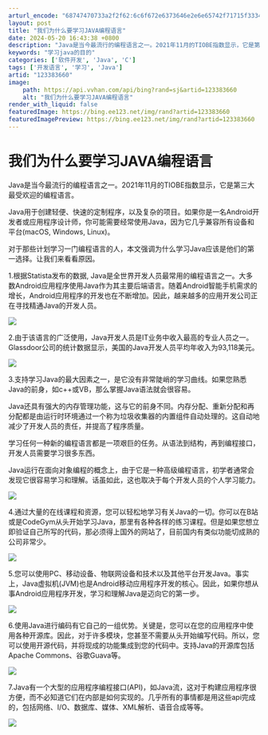 ```yaml
---
arturl_encode: "68747470733a2f2f62:6c6f672e6373646e2e6e65742f71715f33343039353338302f:61727469636c652f64657461696c732f313233333833363630"
layout: post
title: "我们为什么要学习JAVA编程语言"
date: 2024-05-20 16:43:38 +0800
description: "Java是当今最流行的编程语言之一。2021年11月的TIOBE指数显示，它是第三大最受欢迎的编程语"
keywords: "学习java的目的"
categories: ['软件开发', 'Java', 'C']
tags: ['开发语言', '学习', 'Java']
artid: "123383660"
image:
    path: https://api.vvhan.com/api/bing?rand=sj&artid=123383660
    alt: "我们为什么要学习JAVA编程语言"
render_with_liquid: false
featuredImage: https://bing.ee123.net/img/rand?artid=123383660
featuredImagePreview: https://bing.ee123.net/img/rand?artid=123383660
---
```


# 我们为什么要学习JAVA编程语言

Java是当今最流行的编程语言之一。2021年11月的TIOBE指数显示，它是第三大最受欢迎的编程语言。

Java用于创建轻便、快速的定制程序，以及复杂的项目。如果你是一名Android开发者或应用程序设计师，你可能需要经常使用Java，因为它几乎兼容所有设备和平台(macOS, Windows, Linux)。

对于那些计划学习一门编程语言的人，本文强调为什么学习Java应该是他们的第一选择。让我们来看看原因。

1.根据Statista发布的数据, Java是全世界开发人员最常用的编程语言之一。大多数Android应用程序使用Java作为其主要后端语言。随着Android智能手机需求的增长，Android应用程序的开发也在不断增加。因此，越来越多的应用开发公司正在寻找精通Java的开发人员。

![](https://i-blog.csdnimg.cn/blog_migrate/9a5ece841b055c462d23eaa2019f3263.png)

2.由于该语言的广泛使用，Java开发人员是IT业务中收入最高的专业人员之一。Glassdoor公司的统计数据显示，美国的Java开发人员平均年收入为93,118美元。

![](https://i-blog.csdnimg.cn/blog_migrate/9a9dddfb0bfd1329b7c4eaa6b575f9fa.png)

3.支持学习Java的最大因素之一，是它没有非常陡峭的学习曲线。如果您熟悉Java的前身，如c++或VB，那么掌握Java语法就会很容易。

Java还具有强大的内存管理功能，这与它的前身不同。内存分配、重新分配和再分配都是由运行时环境通过一个称为垃圾收集器的内置组件自动处理的。这自动地减少了开发人员的责任，并提高了程序质量。

学习任何一种新的编程语言都是一项艰巨的任务。从语法到结构，再到编程接口，开发人员需要学习很多东西。

Java运行在面向对象编程的概念上，由于它是一种高级编程语言，初学者通常会发现它很容易学习和理解。话虽如此，这也取决于每个开发人员的个人学习能力。

![](https://i-blog.csdnimg.cn/blog_migrate/cd1fcab267f676bee2d5d11da328bd06.png)

4.通过大量的在线课程和资源，您可以轻松地学习有关Java的一切。你可以在B站或是CodeGym从头开始学习Java，那里有各种各样的练习课程。但是如果您想立即验证自己所写的代码，那必须得上国外的网站了，目前国内有类似功能切成熟的公司非常少。

![](https://i-blog.csdnimg.cn/blog_migrate/ab80acf97081da00ce819f2d6e13884a.png)

5.您可以使用PC、移动设备、物联网设备和技术以及其他平台开发Java。事实上，Java虚拟机(JVM)也是Android移动应用程序开发的核心。因此，如果你想从事Android应用程序开发，学习和理解Java是迈向它的第一步。

![](https://i-blog.csdnimg.cn/blog_migrate/1ccbe0fd5e05596264a9ae8c515edcc1.png)

6.使用Java进行编码有它自己的一组优势。关键是，您可以在您的应用程序中使用各种开源库。因此，对于许多模块，您甚至不需要从头开始编写代码。所以，您可以使用开源代码，并将现成的功能集成到您的代码中。支持Java的开源库包括Apache Commons、谷歌Guava等。

![](https://i-blog.csdnimg.cn/blog_migrate/cd52c2d02a9c9648c66fc94905a8bd09.png)

7.Java有一个大型的应用程序编程接口(API)，如Java流，这对于构建应用程序很方便，而不必知道它们在内部是如何实现的。几乎所有的事情都是用这些api完成的，包括网络、I/O、数据库、媒体、XML解析、语音合成等等。

![](https://i-blog.csdnimg.cn/blog_migrate/c1817ae1be16f1e9bc0d0c0aaf91613c.png)